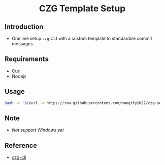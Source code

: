 <h1 align="center">CZG Template Setup</h1>

## Introduction

- One line setup `czg` CLI with a custom template to standardize commit messages.

## Requirements

- Curl
- Nodejs

## Usage

```sh
bash -c "$(curl -s https://raw.githubusercontent.com/hungify2022/czg-setup/v0.0.1/install.sh)"
```

## Note

- *Not support Windows yet*

## Reference

- [czg-cli](https://cz-git.qbb.sh/cli/)
